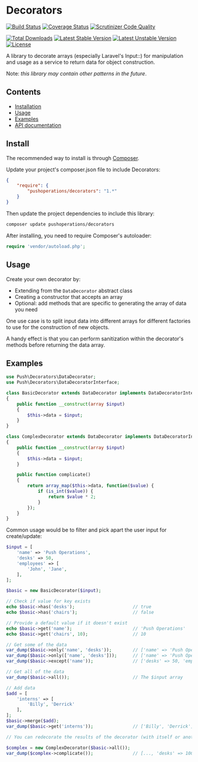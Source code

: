 # Decorators

[![Build Status](https://img.shields.io/travis/pushoperations/Decorators.svg)](https://travis-ci.org/pushoperations/Decorators)
[![Coverage Status](https://img.shields.io/coveralls/pushoperations/Decorators.svg)](https://coveralls.io/r/pushoperations/Decorators)
[![Scrutinizer Code Quality](https://img.shields.io/scrutinizer/g/pushoperations/Decorators.svg)](https://scrutinizer-ci.com/g/pushoperations/Decorators/?branch=master)

[![Total Downloads](https://poser.pugx.org/pushoperations/decorators/downloads.svg)](https://packagist.org/packages/pushoperations/Decorators)
[![Latest Stable Version](https://poser.pugx.org/pushoperations/decorators/v/stable.svg)](https://packagist.org/packages/pushoperations/Decorators)
[![Latest Unstable Version](https://poser.pugx.org/pushoperations/decorators/v/unstable.svg)](https://packagist.org/packages/pushoperations/Decorators)
[![License](https://poser.pugx.org/pushoperations/decorators/license.svg)](https://packagist.org/packages/pushoperations/Decorators)

<!--[![SensioLabsInsight](https://insight.sensiolabs.com/projects/3ab73b7b-5159-4bfe-8c85-2a15d03f9579/big.png)](https://insight.sensiolabs.com/projects/3ab73b7b-5159-4bfe-8c85-2a15d03f9579)-->

A library to decorate arrays (especially Laravel's Input::) for manipulation and usage as a service to return data for object construction.

Note: *this library may contain other patterns in the future*.

## Contents

- [Installation](#install)
- [Usage](#usage)
- [Examples](#examples)
- [API documentation](http://pushoperations.github.io/Decorators/docs)

## Install

The recommended way to install is through [Composer](http://getcomposer.org).

Update your project's composer.json file to include Decorators:

```json
{
    "require": {
        "pushoperations/decorators": "1.*"
    }
}
```

Then update the project dependencies to include this library:

```bash
composer update pushoperations/decorators
```

After installing, you need to require Composer's autoloader:

```php
require 'vendor/autoload.php';
```

## Usage

Create your own decorator by:
- Extending from the `DataDecorator` abstract class
- Creating a constructor that accepts an array
- Optional: add methods that are specific to generating the array of data you need

One use case is to split input data into different arrays for different factories to use for the construction of new objects.

A handy effect is that you can perform sanitization within the decorator's methods before returning the data array.

## Examples

```php
use Push\Decorators\DataDecorator;
use Push\Decorators\DataDecoratorInterface;

class BasicDecorator extends DataDecorator implements DataDecoratorInterface
{
    public function __construct(array $input)
    {
        $this->data = $input;
    }
}

class ComplexDecorator extends DataDecorator implements DataDecoratorInterface
{
    public function __construct(array $input)
    {
        $this->data = $input;
    }

    public function complicate()
    {
        return array_map($this->data, function($value) {
            if (is_int($value)) {
                return $value * 2;
            }
        });
    }
}
```

Common usage would be to filter and pick apart the user input for create/update:

```php
$input = [
    'name' => 'Push Operations',
    'desks' => 50,
    'employees' => [
        'John', 'Jane',
    ],
];

$basic = new BasicDecorator($input);

// Check if value for key exists
echo $basic->has('desks');                      // true
echo $basic->has('chairs');                     // false

// Provide a default value if it doesn't exist
echo $basic->get('name');                       // 'Push Operations'
echo $basic->get('chairs', 10);                 // 10

// Get some of the data
var_dump($basic->only('name', 'desks'));        // ['name' => 'Push Operations', 'desks' => 50]
var_dump($basic->only(['name', 'desks']));      // ['name' => 'Push Operations', 'desks' => 50]
var_dump($basic->except('name'));               // ['desks' => 50, 'employees' => ['John', 'Jane']]

// Get all of the data
var_dump($basic->all());                        // The $input array

// Add data
$add = [
    'interns' => [
        'Billy', 'Derrick'
    ],
];
$basic->merge($add);
var_dump($basic->get('interns'));               // ['Billy', 'Derrick']

// You can redecorate the results of the decorator (with itself or another decorator) to do more manipulation.

$complex = new ComplexDecorator($basic->all());
var_dump($complex->complicate());               // [..., 'desks' => 100, ...];
```
